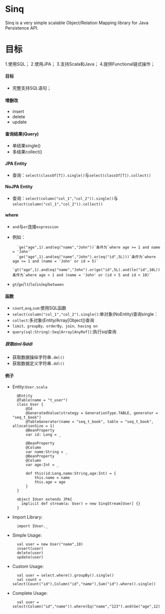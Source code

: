 Sinq
=====
Sinq is a very simple scalable Object/Relation Mapping library for Java Persistence API.

目标
====
1.使用SQL；
2.使用JPA；
3.支持Scala和Java；
4.提供Functional链式操作；

#### 目标
+ 完整支持SQL语句；

#### 增删改
+ insert
+ delete
+ update

#### 查询结果(Query)
+ 单结果single()
+ 多结果collect()

#### JPA Entity
+ 查询：`select(classOf[T]).single()`与`select(classOf[T]).collect()`



#### NoJPA Entity
+ 查询：`select(column("col_1","col_2")).single()`与`select(column("col_1","col_2")).collect()`

#### where
+ `and`与`or`连接`expression`
+ 例如：

        `ge("age",1).and(eq("name","John"))`条件为`where age >= 1 and name = 'John'`
        `ge("age",1).and(eq("name","John").or(eq("id",5L)))`条件为`where age >= 1 and (name = 'John' or id = 5)`
        `gt("age",1).and(eq("name","John").or(ge("id",5L).and(le("id",10L))))`条件为`where age > 1 and (name = 'John' or (id > 5 and id < 10)`

+ `gt`/`ge`/`lt`/`le`/`in`/`eq`/`between`

#### 函数
+ `count`,`avg`,`sum`:使用SQL函数
+ `select(column("col_1","col_2").single()`:单对象(NoEntity)查询single：
+ `collect`:多对象(Entity/Array[Object])查询
+ `limit、groupBy、orderBy、join、having on`
+ `query(sql:String):Seq[Array[AnyRef]]`:执行sql查询

##### 获取dml与ddl
+ 获取数据操纵字符串`.dml()`
+ 获取数据定义字符串`.ddl()`

#### 例子
+ Entity:`User.scala`

        @Entity
        @Table(name = "t_user")
        class User {
            @Id
            @GeneratedValue(strategy = GenerationType.TABLE, generator = "seq_t_book")
            @TableGenerator(name = "seq_t_book", table = "seq_t_book", allocationSize = 1)
            @BeanProperty
            var id: Long = _

            @BeanProperty
            @Column
            var name:String = _
            @BeanProperty
            @Column
            var age:Int = _

            def this(id:Long,name:String,age:Int) = {
                this.name = name
                this.age = age
            }
        }

        object IUser extends JPA{
          implicit def stream(a: User) = new SinqStream[User] {}
        }

+ Import Library:

        import IUser._

+ Simple Usage:

        val user = new User("name",10)
        insert(user)
        delete(user)
        update(user)

+ Custom Usage:

        val user = select.where().groupBy().single()
        val count = select(Count("id"),Column("id","name"),Sum("id").where().single()

+ Complete Usage:

        val user = select(Column("id","name")).where(Eq("name","123").and(Ge("age",12).or(Lt("number",12)))).leftJoin(classOf[T]).

